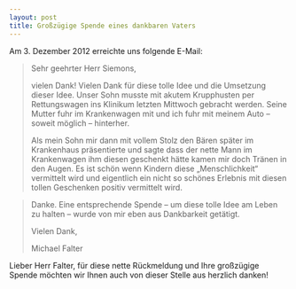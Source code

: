 ```yaml
---
layout: post
title: Großzügige Spende eines dankbaren Vaters
---
```


Am 3. Dezember 2012 erreichte uns folgende E-Mail:

> Sehr geehrter Herr Siemons,
> 
> vielen Dank! Vielen Dank für diese tolle Idee und die Umsetzung dieser Idee. Unser Sohn musste mit akutem Krupphusten per Rettungswagen ins Klinikum letzten Mittwoch gebracht werden. Seine Mutter fuhr im Krankenwagen mit und ich fuhr mit meinem Auto – soweit möglich – hinterher.
> 
> Als mein Sohn mir dann mit vollem Stolz den Bären später im Krankenhaus präsentierte und sagte dass der nette Mann im Krankenwagen ihm diesen geschenkt hätte kamen mir doch Tränen in den Augen. Es ist schön wenn Kindern diese „Menschlichkeit“ vermittelt wird und eigentlich ein nicht so schönes Erlebnis mit diesen tollen Geschenken positiv vermittelt wird.

> Danke. Eine entsprechende Spende – um diese tolle Idee am Leben zu halten – wurde von mir eben aus Dankbarkeit getätigt.
> 
> Vielen Dank,
> 
> Michael Falter

Lieber Herr Falter, für diese nette Rückmeldung und Ihre großzügige Spende möchten wir Ihnen auch von dieser Stelle aus herzlich danken!
